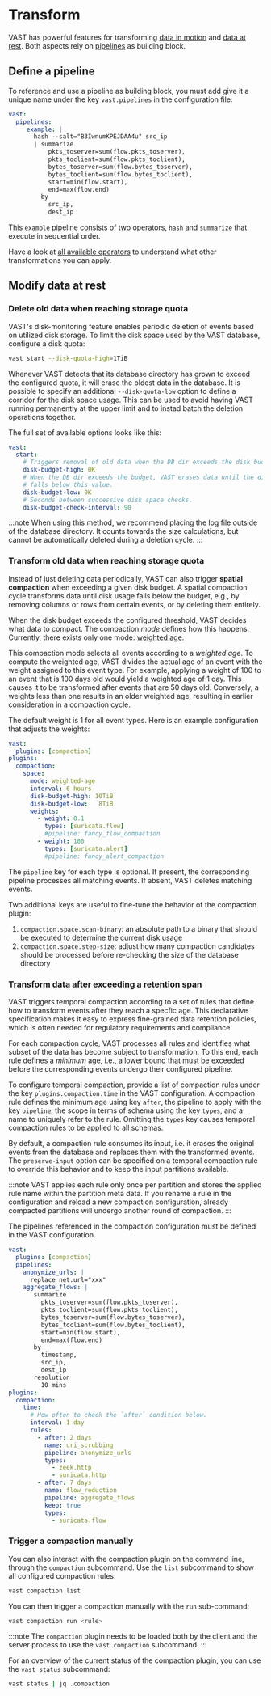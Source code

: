 # Transform

VAST has powerful features for transforming [data in
motion](#modify-data-in-motion) and [data at rest](#modify-data-at-rest). Both
aspects rely on [pipelines](../../understand/pipelines.md) as building
block.

## Define a pipeline

To reference and use a pipeline as building block, you must add give it a unique
name under the key `vast.pipelines` in the configuration file:

```yaml
vast:
  pipelines:
     example: |
       hash --salt="B3IwnumKPEJDAA4u" src_ip
       | summarize 
           pkts_toserver=sum(flow.pkts_toserver),
           pkts_toclient=sum(flow.pkts_toclient),
           bytes_toserver=sum(flow.bytes_toserver),
           bytes_toclient=sum(flow.bytes_toclient),
           start=min(flow.start),
           end=max(flow.end)
         by
           src_ip,
           dest_ip
```

This `example` pipeline consists of two operators, `hash` and `summarize` that
execute in sequential order.

Have a look at [all available
operators](../../understand/operators/README.md) to understand what
other transformations you can apply.

## Modify data at rest

### Delete old data when reaching storage quota

VAST's disk-monitoring feature enables periodic deletion of events based on
utilized disk storage. To limit the disk space used by the VAST database,
configure a disk quota:

```bash
vast start --disk-quota-high=1TiB
```

Whenever VAST detects that its database directory has grown to exceed the
configured quota, it will erase the oldest data in the database. It is possible
to specify an additional `--disk-quota-low` option to define a corridor for
the disk space usage. This can be used to avoid having VAST running permanently
at the upper limit and to instad batch the deletion operations together.

The full set of available options looks like this:

```yaml
vast:
  start:
    # Triggers removal of old data when the DB dir exceeds the disk budget.
    disk-budget-high: 0K
    # When the DB dir exceeds the budget, VAST erases data until the directory size
    # falls below this value.
    disk-budget-low: 0K
    # Seconds between successive disk space checks.
    disk-budget-check-interval: 90
```

:::note
When using this method, we recommend placing the log file outside of the
database directory. It counts towards the size calculations, but cannot be
automatically deleted during a deletion cycle.
:::

### Transform old data when reaching storage quota

Instead of just deleting data periodically, VAST can also trigger **spatial
compaction** when exceeding a given disk budget. A spatial compaction cycle
transforms data until disk usage falls below the budget, e.g., by removing
columns or rows from certain events, or by deleting them entirely.

When the disk budget exceeds the configured threshold, VAST decides what data
to compact. The compaction *mode* defines how this happens. Currently, there
exists only one mode: [weighted age](#weighted-age).

This compaction mode selects all events according to a *weighted age*. To
compute the weighted age, VAST divides the actual age of an event with the
weight assigned to this event type. For example, applying a weight of 100 to an
event that is 100 days old would yield a weighted age of 1 day. This causes it
to be transformed after events that are 50 days old. Conversely, a weights less
than one results in an older weighted age, resulting in earlier consideration in
a compaction cycle.

The default weight is 1 for all event types. Here is an example configuration
that adjusts the weights:

```yaml
vast:
  plugins: [compaction]
plugins:
  compaction:
    space:
      mode: weighted-age
      interval: 6 hours
      disk-budget-high: 10TiB
      disk-budget-low:   8TiB
      weights:
        - weight: 0.1
          types: [suricata.flow]
          #pipeline: fancy_flow_compaction
        - weight: 100
          types: [suricata.alert]
          #pipeline: fancy_alert_compaction
```

The `pipeline` key for each type is optional. If present, the corresponding
pipeline processes all matching events. If absent, VAST deletes matching events.

Two additional keys are useful to fine-tune the behavior of the compaction
plugin:

1. `compaction.space.scan-binary`: an absolute path to a binary that should be
   executed to determine the current disk usage
2. `compaction.space.step-size`: adjust how many compaction candidates should be
   processed before re-checking the size of the database directory

### Transform data after exceeding a retention span

VAST triggers temporal compaction according to a set of rules that define how
to transform events after they reach a specfic age. This declarative
specification makes it easy to express fine-grained data retention policies,
which is often needed for regulatory requirements and compliance.

For each compaction cycle, VAST processes all rules and identifies what subset
of the data has become subject to transformation. To this end, each rule
defines a *minimum* age, i.e., a lower bound that must be exceeded before the
corresponding events undergo their configured pipeline.

To configure temporal compaction, provide a list of compaction rules under the
key `plugins.compaction.time` in the VAST configuration. A compaction rule
defines the minimum age using key `after`, the pipeline to apply with the
key `pipeline`, the scope in terms of schema using the key `types`, and a name
to uniquely refer to the rule. Omitting the `types` key causes temporal
compaction rules to be applied to all schemas.

By default, a compaction rule consumes its input, i.e. it erases the original
events from the database and replaces them with the transformed events. The
`preserve-input` option can be specified on a temporal compaction rule to override
this behavior and to keep the input partitions available.

:::note
VAST applies each rule only once per partition and stores the applied rule name
within the partition meta data. If you rename a rule in the configuration and
reload a new compaction configuration, already compacted partitions will undergo
another round of compaction.
:::

The pipelines referenced in the compaction configuration must be defined in the
VAST configuration.

```yaml
vast:
  plugins: [compaction]
  pipelines:
    anonymize_urls: |
      replace net.url="xxx"
    aggregate_flows: |
       summarize 
         pkts_toserver=sum(flow.pkts_toserver),
         pkts_toclient=sum(flow.pkts_toclient),
         bytes_toserver=sum(flow.bytes_toserver),
         bytes_toclient=sum(flow.bytes_toclient),
         start=min(flow.start),
         end=max(flow.end)
       by
         timestamp,
         src_ip,
         dest_ip
       resolution
         10 mins
plugins:
  compaction:
    time:
      # How often to check the `after` condition below.
      interval: 1 day
      rules:
        - after: 2 days
          name: uri_scrubbing
          pipeline: anonymize_urls
          types:
            - zeek.http
            - suricata.http
        - after: 7 days
          name: flow_reduction
          pipeline: aggregate_flows
          keep: true
          types:
            - suricata.flow
```

### Trigger a compaction manually

You can also interact with the compaction plugin on the command line, through
the `compaction` subcommand. Use the `list` subcommand to show all configured
compaction rules:

```bash
vast compaction list
```

You can then trigger a compaction manually with the `run` sub-command:

```bash
vast compaction run <rule>
```

:::note
The `compaction` plugin needs to be loaded both by the client and the server process to
use the `vast compaction` subcommand.
:::

For an overview of the current status of the compaction plugin, you can use the `vast status` subcommand:

```bash
vast status | jq .compaction
```
